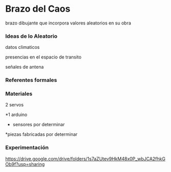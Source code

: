 # Brazo del Caos
brazo dibujante que incorpora valores aleatorios en su obra

### Ideas de lo Aleatorio

datos climaticos

presencias en el espacio de transito 

señales de antena


### Referentes formales


### Materiales

2 servos

*1 arduino

* sensores por determinar

*piezas fabricadas por determinar 


### Experimentación

https://drive.google.com/drive/folders/1s7aZUtev9HkM48x0P_wbJCA2fhkGOb9f?usp=sharing
